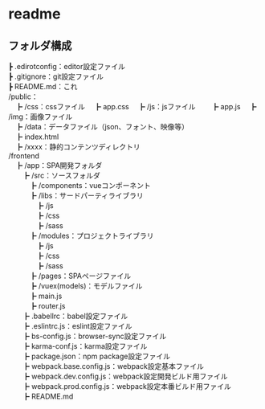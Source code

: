 # readme

## フォルダ構成
┣ .edirotconfig：editor設定ファイル  
┣ .gitignore：git設定ファイル  
┣ README.md：これ  
/public：  
　┣ /css：cssファイル
  　┣ app.css
　┣ /js：jsファイル 
　　┣ app.js
　┣ /img：画像ファイル  
　┣ /data：データファイル（json、フォント、映像等）  
　┣ index.html  
　┣ /xxxx：静的コンテンツディレクトリ  
/frontend  
　┣ /app：SPA開発フォルダ  
　　┣ /src：ソースフォルダ  
　　　┣ /components：vueコンポーネント  
　　　┣ /libs：サードパーティライブラリ  
　　　　┣ /js  
　　　　┣ /css  
　　　　┣ /sass  
　　　┣ /modules：プロジェクトライブラリ  
　　　　┣ /js  
　　　　┣ /css  
　　　　┣ /sass  
　　　┣ /pages：SPAページファイル  
　　　┣ /vuex(models)：モデルファイル  
　　　┣ main.js  
　　　┣ router.js  
　　┣ .babellrc：babel設定ファイル  
　　┣ .eslintrc.js：eslint設定ファイル  
　　┣ bs-config.js：browser-sync設定ファイル  
　　┣ karma-conf.js：karma設定ファイル  
　　┣ package.json：npm package設定ファイル  
　　┣ webpack.base.config.js：webpack設定基本ファイル  
　　┣ webpack.dev.config.js：webpack設定開発ビルド用ファイル  
　　┣ webpack.prod.config.js：webpack設定本番ビルド用ファイル  
　　┣ README.md  
